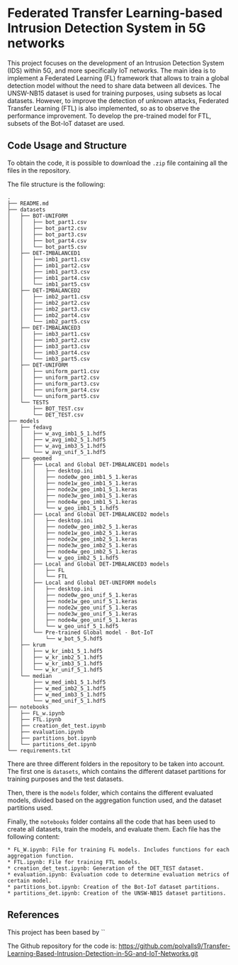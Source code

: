 # Federated Transfer Learning-based Intrusion Detection System in 5G networks

This project focuses on the development of an Intrusion Detection System (IDS) within 5G, and more specifically IoT networks. The main idea is to implement a Federated Learning (FL) framework that allows to train a global detection model without the need to share data between all devices. The UNSW-NB15 dataset is used for training purposes, using subsets as local datasets. 
However, to improve the detection of unknown attacks, Federated Transfer Learning (FTL) is also implemented, so as to observe the performance improvement. To develop the pre-trained model for FTL, subsets of the Bot-IoT dataset are used. 


## Code Usage and Structure

To obtain the code, it is possible to download the `.zip` file containing all the files in the repository. 

The file structure is the following: 

```
.
├── README.md
├── datasets
│   ├── BOT-UNIFORM
│   │   ├── bot_part1.csv
│   │   ├── bot_part2.csv
│   │   ├── bot_part3.csv
│   │   ├── bot_part4.csv
│   │   └── bot_part5.csv
│   ├── DET-IMBALANCED1
│   │   ├── imb1_part1.csv
│   │   ├── imb1_part2.csv
│   │   ├── imb1_part3.csv
│   │   ├── imb1_part4.csv
│   │   └── imb1_part5.csv
│   ├── DET-IMBALANCED2
│   │   ├── imb2_part1.csv
│   │   ├── imb2_part2.csv
│   │   ├── imb2_part3.csv
│   │   ├── imb2_part4.csv
│   │   └── imb2_part5.csv
│   ├── DET-IMBALANCED3
│   │   ├── imb3_part1.csv
│   │   ├── imb3_part2.csv
│   │   ├── imb3_part3.csv
│   │   ├── imb3_part4.csv
│   │   └── imb3_part5.csv
│   ├── DET-UNIFORM
│   │   ├── uniform_part1.csv
│   │   ├── uniform_part2.csv
│   │   ├── uniform_part3.csv
│   │   ├── uniform_part4.csv
│   │   └── uniform_part5.csv
│   └── TESTS
│       ├── BOT_TEST.csv
│       └── DET_TEST.csv
├── models
│   ├── fedavg
│   │   ├── w_avg_imb1_5_1.hdf5
│   │   ├── w_avg_imb2_5_1.hdf5
│   │   ├── w_avg_imb3_5_1.hdf5
│   │   └── w_avg_unif_5_1.hdf5
│   ├── geomed
│   │   ├── Local and Global DET-IMBALANCED1 models
│   │   │   ├── desktop.ini
│   │   │   ├── node0w_geo_imb1_5_1.keras
│   │   │   ├── node1w_geo_imb1_5_1.keras
│   │   │   ├── node2w_geo_imb1_5_1.keras
│   │   │   ├── node3w_geo_imb1_5_1.keras
│   │   │   ├── node4w_geo_imb1_5_1.keras
│   │   │   └── w_geo_imb1_5_1.hdf5
│   │   ├── Local and Global DET-IMBALANCED2 models
│   │   │   ├── desktop.ini
│   │   │   ├── node0w_geo_imb2_5_1.keras
│   │   │   ├── node1w_geo_imb2_5_1.keras
│   │   │   ├── node2w_geo_imb2_5_1.keras
│   │   │   ├── node3w_geo_imb2_5_1.keras
│   │   │   ├── node4w_geo_imb2_5_1.keras
│   │   │   └── w_geo_imb2_5_1.hdf5
│   │   ├── Local and Global DET-IMBALANCED3 models
│   │   │   ├── FL
│   │   │   └── FTL
│   │   ├── Local and Global DET-UNIFORM models
│   │   │   ├── desktop.ini
│   │   │   ├── node0w_geo_unif_5_1.keras
│   │   │   ├── node1w_geo_unif_5_1.keras
│   │   │   ├── node2w_geo_unif_5_1.keras
│   │   │   ├── node3w_geo_unif_5_1.keras
│   │   │   ├── node4w_geo_unif_5_1.keras
│   │   │   └── w_geo_unif_5_1.hdf5
│   │   └── Pre-trained Global model - Bot-IoT
│   │       └── w_bot_5_5.hdf5
│   ├── krum
│   │   ├── w_kr_imb1_5_1.hdf5
│   │   ├── w_kr_imb2_5_1.hdf5
│   │   ├── w_kr_imb3_5_1.hdf5
│   │   └── w_kr_unif_5_1.hdf5
│   └── median
│       ├── w_med_imb1_5_1.hdf5
│       ├── w_med_imb2_5_1.hdf5
│       ├── w_med_imb3_5_1.hdf5
│       └── w_med_unif_5_1.hdf5
├── notebooks
│   ├── FL_w.ipynb
│   ├── FTL.ipynb
│   ├── creation_det_test.ipynb
│   ├── evaluation.ipynb
│   ├── partitions_bot.ipynb
│   └── partitions_det.ipynb
└── requirements.txt
```

There are three different folders in the repository to be taken into account. The first one is `datasets`, 
which contains the different dataset partitions for training purposes and the test datasets. 

Then, there is the `models` folder, which contains the different evaluated models, divided based on the aggregation function used, and the dataset partitions used. 

Finally, the `notebooks` folder contains all the code that has been used to create all datasets, train the models, and evaluate them. Each file has the following content: 

    * FL_W.ipynb: File for training FL models. Includes functions for each aggregation function. 
    * FTL.ipynb: File for training FTL models. 
    * creation_det_test.ipynb: Generation of the DET_TEST dataset. 
    * evaluation.ipynb: Evaluation code to determine evaluation metrics of certain model. 
    * partitions_bot.ipynb: Creation of the Bot-IoT dataset partitions. 
    * partitions_det.ipynb: Creation of the UNSW-NB15 dataset partitions. 


## References 

This project has been based by ``

The Github repository for the code is: https://github.com/polvalls9/Transfer-Learning-Based-Intrusion-Detection-in-5G-and-IoT-Networks.git 
